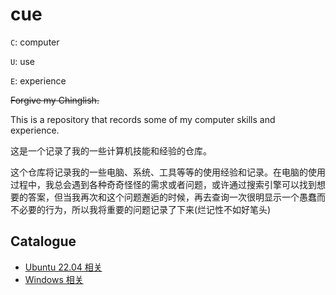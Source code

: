 # cue
`C`: computer

`U`: use

`E`: experience

~~Forgive my Chinglish.~~

This is a repository that records some of my computer skills and experience.

这是一个记录了我的一些计算机技能和经验的仓库。

这个仓库将记录我的一些电脑、系统、工具等等的使用经验和记录。在电脑的使用过程中，我总会遇到各种奇奇怪怪的需求或者问题，或许通过搜索引擎可以找到想要的答案，但当我再次和这个问题邂逅的时候，再去查询一次很明显示一个愚蠢而不必要的行为，所以我将重要的问题记录了下来(烂记性不如好笔头)

## Catalogue

- [Ubuntu 22.04 相关](./Ubuntu22.04_use_skills/index.md)
- [Windows 相关](./Windows_use_skills/index.md)


